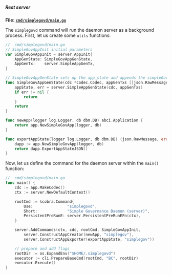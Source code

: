 ##### Rest server

**File: [`cmd/simplegovd/main.go`](https://github.com/cosmos/cosmos-sdk/blob/fedekunze/module_tutorial/examples/simpleGov/cmd/simplegovd/main.go)**

The `simplegovd` command will run the daemon server as a background process. First, let us create some `utils` functions:

```go
//  cmd/simplegovd/main.go
// SimpleGovAppInit initial parameters
var SimpleGovAppInit = server.AppInit{
	AppGenState: SimpleGovAppGenState,
	AppGenTx:    server.SimpleAppGenTx,
}

// SimpleGovAppGenState sets up the app_state and appends the simpleGov app state
func SimpleGovAppGenState(cdc *codec.Codec, appGenTxs []json.RawMessage) (appState json.RawMessage, err error) {
	appState, err = server.SimpleAppGenState(cdc, appGenTxs)
	if err != nil {
		return
	}
	return
}

func newApp(logger log.Logger, db dbm.DB) abci.Application {
	return app.NewSimpleGovApp(logger, db)
}

func exportAppState(logger log.Logger, db dbm.DB) (json.RawMessage, error) {
	dapp := app.NewSimpleGovApp(logger, db)
	return dapp.ExportAppStateJSON()
}
```

Now, let us define the command for the daemon server within the `main()` function:

```go
//  cmd/simplegovd/main.go
func main() {
	cdc := app.MakeCodec()
	ctx := server.NewDefaultContext()

	rootCmd := &cobra.Command{
		Use:               "simplegovd",
		Short:             "Simple Governance Daemon (server)",
		PersistentPreRunE: server.PersistentPreRunEFn(ctx),
	}

	server.AddCommands(ctx, cdc, rootCmd, SimpleGovAppInit,
		server.ConstructAppCreator(newApp, "simplegov"),
		server.ConstructAppExporter(exportAppState, "simplegov"))

	// prepare and add flags
	rootDir := os.ExpandEnv("$HOME/.simplegovd")
	executor := cli.PrepareBaseCmd(rootCmd, "BC", rootDir)
	executor.Execute()
}
```